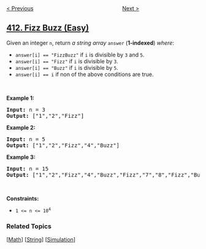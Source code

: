 <!--|This file generated by command(leetcode description); DO NOT EDIT.    |-->
<!--+----------------------------------------------------------------------+-->
<!--|@author    openset <openset.wang@gmail.com>                           |-->
<!--|@link      https://github.com/openset                                 |-->
<!--|@home      https://github.com/openset/leetcode                        |-->
<!--+----------------------------------------------------------------------+-->

[< Previous](../minimum-unique-word-abbreviation "Minimum Unique Word Abbreviation")
　　　　　　　　　　　　　　　　
[Next >](../arithmetic-slices "Arithmetic Slices")

## [412. Fizz Buzz (Easy)](https://leetcode.com/problems/fizz-buzz "Fizz Buzz")

<p>Given an integer <code>n</code>, return <em>a string array</em> <code>answer</code> (<strong>1-indexed</strong>) <em>where</em>:</p>

<ul>
	<li><code>answer[i] == &quot;FizzBuzz&quot;</code> if <code>i</code> is divisible by <code>3</code> and <code>5</code>.</li>
	<li><code>answer[i] == &quot;Fizz&quot;</code> if <code>i</code> is divisible by <code>3</code>.</li>
	<li><code>answer[i] == &quot;Buzz&quot;</code> if <code>i</code> is divisible by <code>5</code>.</li>
	<li><code>answer[i] == i</code> if non of the above conditions are true.</li>
</ul>

<p>&nbsp;</p>
<p><strong>Example 1:</strong></p>
<pre><strong>Input:</strong> n = 3
<strong>Output:</strong> ["1","2","Fizz"]
</pre><p><strong>Example 2:</strong></p>
<pre><strong>Input:</strong> n = 5
<strong>Output:</strong> ["1","2","Fizz","4","Buzz"]
</pre><p><strong>Example 3:</strong></p>
<pre><strong>Input:</strong> n = 15
<strong>Output:</strong> ["1","2","Fizz","4","Buzz","Fizz","7","8","Fizz","Buzz","11","Fizz","13","14","FizzBuzz"]
</pre>
<p>&nbsp;</p>
<p><strong>Constraints:</strong></p>

<ul>
	<li><code>1 &lt;= n &lt;= 10<sup>4</sup></code></li>
</ul>

### Related Topics
  [[Math](../../tag/math/README.md)]
  [[String](../../tag/string/README.md)]
  [[Simulation](../../tag/simulation/README.md)]
